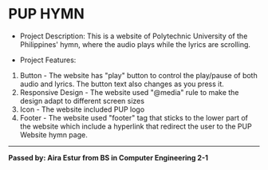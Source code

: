 # PUP HYMN 
* Project Description: This is a website of Polytechnic University of the Philippines' hymn, 
where the audio plays while the lyrics are scrolling.

* Project Features:
1. Button - The website has "play" button to control the play/pause of both audio and lyrics. The button text also changes as you press it.
2. Responsive Design - The website used "@media" rule to make the design adapt to different screen sizes
3. Icon - The website included PUP logo
4. Footer - The website used "footer" tag that sticks to the lower part of the website which include a hyperlink that redirect the user to the PUP Website hymn page.
___
**Passed by: Aira Estur from BS in Computer Engineering 2-1**
